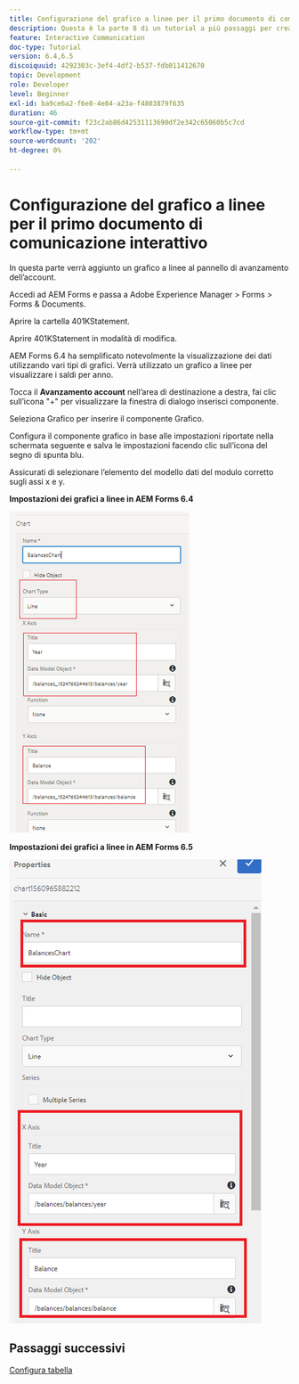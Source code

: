 ```yaml
---
title: Configurazione del grafico a linee per il primo documento di comunicazione interattivo - Parte 8
description: Questa è la parte 8 di un tutorial a più passaggi per creare il tuo primo documento di comunicazione interattiva. In questa parte verrà aggiunto un grafico a linee al pannello di avanzamento dell’account.
feature: Interactive Communication
doc-type: Tutorial
version: 6.4,6.5
discoiquuid: 4292303c-3ef4-4df2-b537-fdb011412670
topic: Development
role: Developer
level: Beginner
exl-id: ba9ce6a2-f6e8-4e84-a23a-f4803879f635
duration: 46
source-git-commit: f23c2ab86d42531113690df2e342c65060b5c7cd
workflow-type: tm+mt
source-wordcount: '202'
ht-degree: 0%

---
```


# Configurazione del grafico a linee per il primo documento di comunicazione interattivo

In questa parte verrà aggiunto un grafico a linee al pannello di avanzamento dell’account.

Accedi ad AEM Forms e passa a Adobe Experience Manager > Forms > Forms &amp; Documents.

Aprire la cartella 401KStatement.

Aprire 401KStatement in modalità di modifica.

AEM Forms 6.4 ha semplificato notevolmente la visualizzazione dei dati utilizzando vari tipi di grafici. Verrà utilizzato un grafico a linee per visualizzare i saldi per anno.

Tocca il **Avanzamento account** nell’area di destinazione a destra, fai clic sull’icona &quot;+&quot; per visualizzare la finestra di dialogo inserisci componente.

Seleziona Grafico per inserire il componente Grafico.

Configura il componente grafico in base alle impostazioni riportate nella schermata seguente e salva le impostazioni facendo clic sull’icona del segno di spunta blu.

Assicurati di selezionare l’elemento del modello dati del modulo corretto sugli assi x e y.

**Impostazioni dei grafici a linee in AEM Forms 6.4**

![linechart64](assets/linechart.png)

**Impostazioni dei grafici a linee in AEM Forms 6.5**

![linechart64](assets/linechart65.PNG)

## Passaggi successivi

[Configura tabella](./partnine.md)
